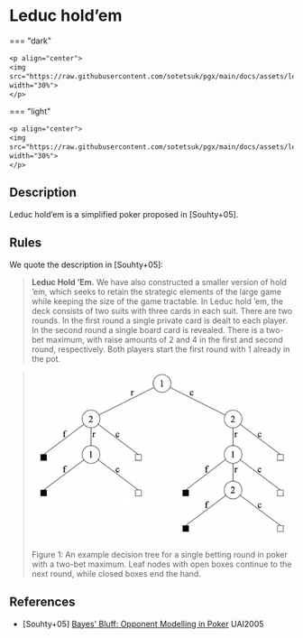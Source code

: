 # Leduc hold’em

=== "dark" 

    <p align="center">
    <img src="https://raw.githubusercontent.com/sotetsuk/pgx/main/docs/assets/leduc_holdem_dark.gif" width="30%">
    </p>

=== "light" 

    <p align="center">
    <img src="https://raw.githubusercontent.com/sotetsuk/pgx/main/docs/assets/leduc_holdem_light.gif" width="30%">
    </p>

## Description
Leduc hold’em is a simplified poker proposed in [Souhty+05].

## Rules
We quote the description in  [Souhty+05]:

> **Leduc Hold ’Em.** We have also constructed a smaller
version of hold ’em, which seeks to retain the strategic elements of the large game while keeping the size of the game
tractable. In Leduc hold ’em, the deck consists of two suits
with three cards in each suit. There are two rounds. In the
first round a single private card is dealt to each player. In
the second round a single board card is revealed. There is
a two-bet maximum, with raise amounts of 2 and 4 in the
first and second round, respectively. Both players start the
first round with 1 already in the pot.


> ![](assets/leduc_holdem_tree.png)
> 
> Figure 1: An example decision tree for a single betting
round in poker with a two-bet maximum. Leaf nodes with
open boxes continue to the next round, while closed boxes
end the hand.


## References

- [Souhty+05] [Bayes' Bluff: Opponent Modelling in Poker](https://arxiv.org/abs/1207.1411) UAI2005